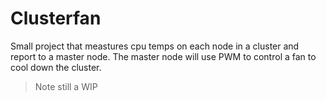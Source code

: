 # Clusterfan

Small project that meastures cpu temps on each node in a cluster and report to a master node.
The master node will use PWM to control a fan to cool down the cluster.

> Note still a WIP

